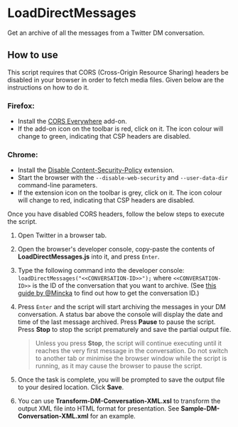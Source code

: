 # LoadDirectMessages
Get an archive of all the messages from a Twitter DM conversation.
## How to use
This script requires that CORS (Cross-Origin Resource Sharing) headers be disabled in your browser in order to fetch media files. Given below are the instructions on how to do it.
### Firefox:
- Install the [CORS Everywhere](https://addons.mozilla.org/firefox/addon/cors-everywhere) add-on.
- If the add-on icon on the toolbar is red, click on it. The icon colour will change to green, indicating that CSP headers are disabled.
### Chrome:
- Install the [Disable Content-Security-Policy](https://chrome.google.com/webstore/detail/disable-content-security/ieelmcmcagommplceebfedjlakkhpden) extension.
- Start the browser with the `--disable-web-security` and `--user-data-dir` command-line parameters.
- If the extension icon on the toolbar is grey, click on it. The icon colour will change to red, indicating that CSP headers are disabled.

Once you have disabled CORS headers, follow the below steps to execute the script.

1. Open Twitter in a browser tab.
2. Open the browser's developer console, copy-paste the contents of **LoadDirectMessages.js** into it, and press `Enter`.
3. Type the following command into the developer console: `loadDirectMessages("<<CONVERSATION-ID>>");` where `<<CONVERSATION-ID>>` is the ID of the conversation that you want to archive. (See [this guide by @Mincka](https://github.com/Mincka/DMArchiver#how-to-get-a-conversation_id) to find out how to get the conversation ID.)
4. Press `Enter` and the script will start archiving the messages in your DM conversation. A status bar above the console will display the date and time of the last message archived. Press **Pause** to pause the script. Press **Stop** to stop the script prematurely and save the partial output file.

   > Unless you press **Stop**, the script will continue executing until it reaches the very first message in the conversation. Do not switch to another tab or minimise the browser window while the script is running, as it may cause the browser to pause the script.
5. Once the task is complete, you will be prompted to save the output file to your desired location. Click **Save**.
6. You can use **Transform-DM-Conversation-XML.xsl** to transform the output XML file into HTML format for presentation. See **Sample-DM-Conversation-XML.xml** for an example.